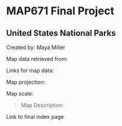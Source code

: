 # MAP671 Final Project
## United States National Parks
Created by: Maya Miller

Map data retrieved from: 

Links for map data:

Map projection:

Map scale:


>Map Description:

Link to final index page
